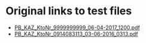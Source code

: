 # Original links to test files

* [PB_KAZ_KtoNr_9999999999_06-04-2017_1200.pdf](https://banking.postbank.de/rai/login?-1.ILinkListener-login-demokontoLink)
* [PB_KAZ_KtoNr_0914083113_03-06-2016_0313.pdf](https://www.scribd.com/document/317970916/PB-KAZ-KtoNr-0914083113-03-06-2016-0313)

